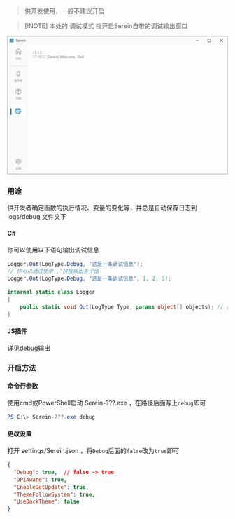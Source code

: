 
>供开发使用，一般不建议开启

>[!NOTE] 本处的 调试模式 指开启Serein自带的调试输出窗口

![调试窗口](../imgs/debug.png)

### 用途

供开发者确定函数的执行情况、变量的变化等，并总是自动保存日志到 logs/debug 文件夹下

#### C\#

你可以使用以下语句输出调试信息

```csharp
Logger.Out(LogType.Debug, "这是一条调试信息");
// 你可以通过使用','拼接输出多个值
Logger.Out(LogType.Debug, "这是一条调试信息", 1, 2, 3);
```

```csharp
internal static class Logger
{
    public static void Out(LogType Type, params object[] objects); // 函数原型
}
```

#### JS插件

详见[debug输出](Function/JSDocs.md#debug输出)

### 开启方法

#### 命令行参数

使用cmd或PowerShell启动 Serein-???.exe ，在路径后面写上`debug`即可

```powershell
PS C:\> Serein-???.exe debug
```

#### 更改设置

打开 settings/Serein.json ，将`Debug`后面的`false`改为`true`即可

```json
{
  "Debug": true,  // false -> true
  "DPIAware": true,
  "EnableGetUpdate": true,
  "ThemeFollowSystem": true,
  "UseDarkTheme": false
}
```
